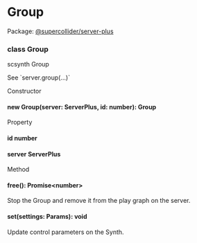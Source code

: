 # Group
Package: <a href="#/packages/server-plus/api">@supercollider/server-plus</a>

<div class="entity-box"><div class="Class"><h3 class="class-header" id="Group"><span class="token keyword">class</span> <span class="class">Group</span></h3><p class="short-text">scsynth Group</p><p class="">See `server.group(...)`
</p><div class="section-heading">Constructor</div><div class="class-member"><h4 id="constructor"><span class="token function">new Group</span>(<span class="nowrap">server: <span class="type reference">ServerPlus</span></span>, <span class="nowrap">id: <span class="type token entity">number</span></span>): <span class="type reference">Group</span></h4></div><div class="section-heading">Property</div><div class="class-member"><h4 id="id"><span class="token property">id</span> <span class="type token entity">number</span></h4></div><div class="class-member"><h4 id="server"><span class="token property">server</span> <span class="type reference">ServerPlus</span></h4></div><div class="section-heading">Method</div><div class="class-member"><h4 id="free"><span class="token function">free</span>(): <span class="type reference">Promise&lt;<span class="type token entity">number</span>&gt;</span></h4><p class="short-text">Stop the Group and remove it from the play graph on the server.</p></div><div class="class-member"><h4 id="set"><span class="token function">set</span>(<span class="nowrap">settings: <span class="type reference">Params</span></span>): <span class="type token entity">void</span></h4><p class="short-text">Update control parameters on the Synth.</p></div></div></div>
